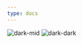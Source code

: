 ```yaml
---
type: docs
---
```


![dark-mid](/images/themes/themes_6.jpg)
![dark-dark](/images/themes/themes_7.jpg)